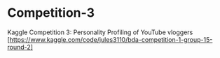 # Competition-3
Kaggle Competition 3: Personality Profiling of YouTube vloggers [https://www.kaggle.com/code/jules3110/bda-competition-1-group-15-round-2]
